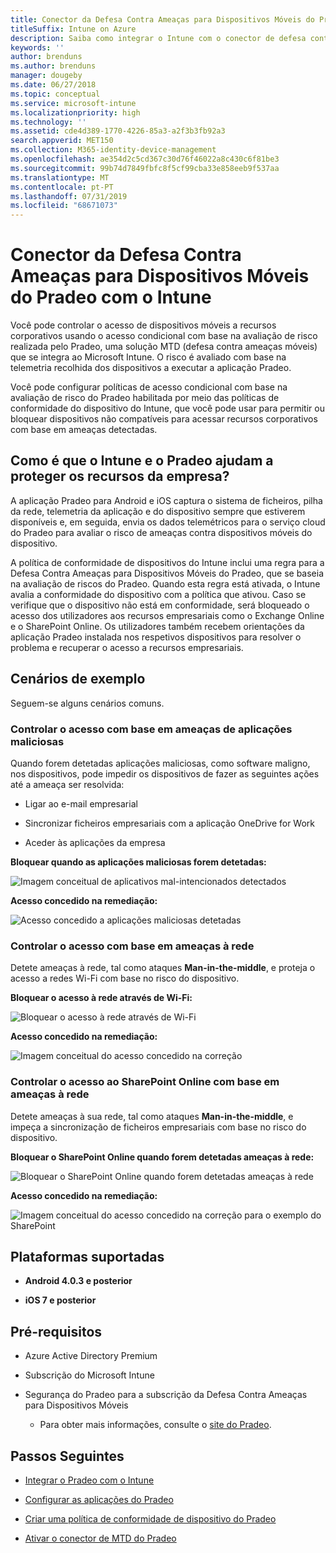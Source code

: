 ```yaml
---
title: Conector da Defesa Contra Ameaças para Dispositivos Móveis do Pradeo com o Intune
titleSuffix: Intune on Azure
description: Saiba como integrar o Intune com o conector de defesa contra ameaças móveis do Pradeo para controlar o acesso de dispositivos móveis aos seus recursos corporativos.
keywords: ''
author: brenduns
ms.author: brenduns
manager: dougeby
ms.date: 06/27/2018
ms.topic: conceptual
ms.service: microsoft-intune
ms.localizationpriority: high
ms.technology: ''
ms.assetid: cde4d389-1770-4226-85a3-a2f3b3fb92a3
search.appverid: MET150
ms.collection: M365-identity-device-management
ms.openlocfilehash: ae354d2c5cd367c30d76f46022a8c430c6f81be3
ms.sourcegitcommit: 99b74d7849fbfc8f5cf99cba33e858eeb9f537aa
ms.translationtype: MT
ms.contentlocale: pt-PT
ms.lasthandoff: 07/31/2019
ms.locfileid: "68671073"
---
```

# <a name="pradeo-mobile-threat-defense-connector-with-intune"></a>Conector da Defesa Contra Ameaças para Dispositivos Móveis do Pradeo com o Intune

Você pode controlar o acesso de dispositivos móveis a recursos corporativos usando o acesso condicional com base na avaliação de risco realizada pelo Pradeo, uma solução MTD (defesa contra ameaças móveis) que se integra ao Microsoft Intune. O risco é avaliado com base na telemetria recolhida dos dispositivos a executar a aplicação Pradeo.

Você pode configurar políticas de acesso condicional com base na avaliação de risco do Pradeo habilitada por meio das políticas de conformidade do dispositivo do Intune, que você pode usar para permitir ou bloquear dispositivos não compatíveis para acessar recursos corporativos com base em ameaças detectadas.

## <a name="how-do-intune-and-pradeo-help-protect-your-company-resources"></a>Como é que o Intune e o Pradeo ajudam a proteger os recursos da empresa?

A aplicação Pradeo para Android e iOS captura o sistema de ficheiros, pilha da rede, telemetria da aplicação e do dispositivo sempre que estiverem disponíveis e, em seguida, envia os dados telemétricos para o serviço cloud do Pradeo para avaliar o risco de ameaças contra dispositivos móveis do dispositivo.

A política de conformidade de dispositivos do Intune inclui uma regra para a Defesa Contra Ameaças para Dispositivos Móveis do Pradeo, que se baseia na avaliação de riscos do Pradeo. Quando esta regra está ativada, o Intune avalia a conformidade do dispositivo com a política que ativou. Caso se verifique que o dispositivo não está em conformidade, será bloqueado o acesso dos utilizadores aos recursos empresariais como o Exchange Online e o SharePoint Online. Os utilizadores também recebem orientações da aplicação Pradeo instalada nos respetivos dispositivos para resolver o problema e recuperar o acesso a recursos empresariais.

## <a name="sample-scenarios"></a>Cenários de exemplo

Seguem-se alguns cenários comuns.

### <a name="control-access-based-on-threats-from-malicious-apps"></a>Controlar o acesso com base em ameaças de aplicações maliciosas

Quando forem detetadas aplicações maliciosas, como software maligno, nos dispositivos, pode impedir os dispositivos de fazer as seguintes ações até a ameaça ser resolvida:

- Ligar ao e-mail empresarial

- Sincronizar ficheiros empresariais com a aplicação OneDrive for Work

- Aceder às aplicações da empresa

**Bloquear quando as aplicações maliciosas forem detetadas:**

![Imagem conceitual de aplicativos mal-intencionados detectados](./media/pradeo_maliciousapps_blocked.png)

**Acesso concedido na remediação:**

![Acesso concedido a aplicações maliciosas detetadas](./media/pradeo_maliciousapps_unblocked.png)

### <a name="control-access-based-on-threat-to-network"></a>Controlar o acesso com base em ameaças à rede

Detete ameaças à rede, tal como ataques **Man-in-the-middle**, e proteja o acesso a redes Wi-Fi com base no risco do dispositivo.

**Bloquear o acesso à rede através de Wi-Fi:**

![Bloquear o acesso à rede através de Wi-Fi](./media/pradeo_network_wifi_blocked.png)

**Acesso concedido na remediação:**

![Imagem conceitual do acesso concedido na correção](./media/pradeo_network_wifi_unblocked.png)

### <a name="control-access-to-sharepoint-online-based-on-threat-to-network"></a>Controlar o acesso ao SharePoint Online com base em ameaças à rede

Detete ameaças à sua rede, tal como ataques **Man-in-the-middle**, e impeça a sincronização de ficheiros empresariais com base no risco do dispositivo.

**Bloquear o SharePoint Online quando forem detetadas ameaças à rede:**

![Bloquear o SharePoint Online quando forem detetadas ameaças à rede](./media/pradeo_network_spo_blocked.png)

**Acesso concedido na remediação:**

![Imagem conceitual do acesso concedido na correção para o exemplo do SharePoint](./media/pradeo_network_spo_unblocked.png)

## <a name="supported-platforms"></a>Plataformas suportadas

- **Android 4.0.3 e posterior**

- **iOS 7 e posterior**

## <a name="prerequisites"></a>Pré-requisitos

- Azure Active Directory Premium

- Subscrição do Microsoft Intune

- Segurança do Pradeo para a subscrição da Defesa Contra Ameaças para Dispositivos Móveis

  - Para obter mais informações, consulte o [site do Pradeo](https://www.pradeo.com/en-US/mobile-threat-protection).

## <a name="next-steps"></a>Passos Seguintes

- [Integrar o Pradeo com o Intune](pradeo-mtd-connector-integration.md)

- [Configurar as aplicações do Pradeo](mtd-apps-ios-app-configuration-policy-add-assign.md)

- [Criar uma política de conformidade de dispositivo do Pradeo](mtd-device-compliance-policy-create.md)

- [Ativar o conector de MTD do Pradeo](mtd-connector-enable.md)

